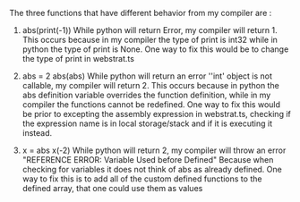 The three functions that have different behavior from my compiler are :

1) abs(print(-1))
While python will return Error, my compiler will return 1. This occurs because in my compiler the type of print is int32 while in python the type of print is None. One way to fix this would be to change the type of print in webstrat.ts

2) abs = 2
abs(abs)
While python will return an error ''int' object is not callable, my compiler will return 2. This occurs because in python the abs definition variable overrides the function definition, while in my compiler the functions cannot be redefined. One way to fix this would be prior to excepting the assembly expression in webstrat.ts, checking if the expression name is in local storage/stack and if it is executing it instead. 

3) x = abs 
x(-2)
While python will return 2, my compiler will throw an error "REFERENCE ERROR: Variable Used before Defined" Because when checking for variables it does not think of abs as already defined. One way to fix this is to add all of the custom defined functions to the defined array, that one could use them as values 